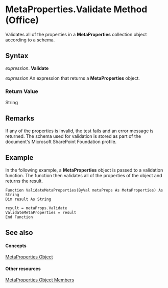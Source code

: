 
# MetaProperties.Validate Method (Office)

Validates all of the properties in a  **MetaProperties** collection object according to a schema.


## Syntax

 _expression_. **Validate**

 _expression_ An expression that returns a **MetaProperties** object.


### Return Value

String


## Remarks

If any of the properties is invalid, the test fails and an error message is returned. The schema used for validation is stored as part of the document's Microsoft SharePoint Foundation profile.


## Example

In the following example, a  **MetaProperties** object is passed to a validation function. The function then validates all of the properties of the object and returns the result.


```
Function ValidateMetaProperties(ByVal metaProps As MetaProperties) As String 
Dim result As String 
 
result = metaProps.Validate 
ValidateMetaProperties = result 
End Function
```


## See also


#### Concepts


[MetaProperties Object](957a6e06-3348-b180-3655-06ffbfb69e12.md)
#### Other resources


[MetaProperties Object Members](0e2efa13-130c-59ad-07ee-8499f502064a.md)
